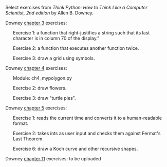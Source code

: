 Select exercises from <i>Think Python: How to Think Like a Computer Scientist, 2nd edition</i> by Allen B. Downey. 

Downey <a href="https://greenteapress.com/thinkpython2/html/thinkpython2004.html">chapter 3</a> exercises:
<ul>Exercise 1: a function that right-justifies a string such that its last character is in column 70 of the display."</ul>
<ul>Exercise 2: a function that executes another function twice.</ul>
<ul>Exercise 3: draw a grid using symbols.</ul>

Downey <a href="https://greenteapress.com/thinkpython2/html/thinkpython2005.html">chapter 4</a> exercises:
<ul>Module: ch4_mypolygon.py</ul>
<ul>Exercise 2: draw flowers.</ul>
<ul>Exercise 3: draw "turtle pies".</ul>

Downey <a href="https://greenteapress.com/thinkpython2/html/thinkpython2006.html">chapter 5</a> exercises:
<ul>Exercise 1: reads the current time and converts it to a human-readable format.</ul>
<ul>Exercise 2: takes ints as user input and checks them against Fermat's Last Theorem.</ul>
<ul>Exercise 6: draw a Koch curve and other recursive shapes.</ul>

Downey <a href="https://greenteapress.com/thinkpython2/html/thinkpython2012.html">chapter 11</a> exercises: to be uploaded
